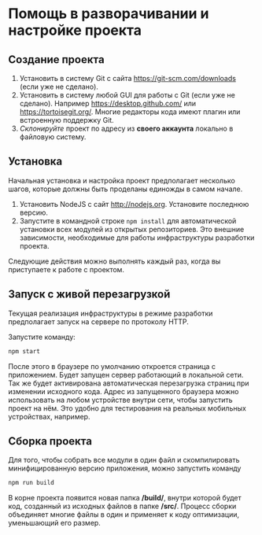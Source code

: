 # Помощь в разворачивании и настройке проекта

## Создание проекта

1. Установить в систему Git с сайта https://git-scm.com/downloads (если уже не сделано).
2. Установить в систему любой GUI для работы с Git (если уже не сделано). Например https://desktop.github.com/ или https://tortoisegit.org/. Многие редакторы кода имеют плагин или встроенную поддержку Git.
3. *Склонируйте* проект по адресу из **своего аккаунта** локально в файловую систему. 

## Установка

Начальная установка и настройка проект предполагает несколько шагов, которые должны быть проделаны единожды в самом начале.

1. Установить NodeJS с сайт http://nodejs.org. Установите последнюю версию.
2. Запустите в командной строке `npm install` для автоматической установки всех модулей из открытых репозиториев. Это внешние зависимости, необходимые для работы инфраструктуры разработки проекта.

Следующие действия можно выполнять каждый раз, когда вы приступаете к работе с проектом.


## Запуск с живой перезагрузкой

Текущая реализация инфраструктуры в режиме разработки предполагает запуск на сервере по протоколу HTTP.  

Запустите команду: 

```bash
npm start
```

После этого в браузере по умолчанию откроется страница с приложением. Будет запущен сервер работающий в локальной сети. Так же будет активирована автоматическая перезагрузка страниц при изменении исходного кода. Адрес из запущенного браузера можно использовать на любом устройстве внутри сети, чтобы запустить проект на нём. Это удобно для тестирования на реальных мобильных устройствах, например.

## Сборка проекта

Для того, чтобы собрать все модули в один файл и скомпилировать минифицированную версию приложения, можно запустить команду 

```bash
npm run build
```

В корне проекта появится новая папка **/build/**, внутри которой будет код, созданный из исходных файлов в папке **/src/**. Процесс сборки объединяет многие файлы в один и применяет к коду оптимизации, уменьшающий его размер.